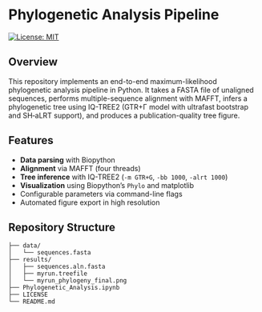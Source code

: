 # Phylogenetic Analysis Pipeline

[![License: MIT](https://img.shields.io/badge/License-MIT-blue.svg)](LICENSE)

## Overview

This repository implements an end-to-end maximum-likelihood phylogenetic analysis pipeline in Python. It takes a FASTA file of unaligned sequences, performs multiple-sequence alignment with MAFFT, infers a phylogenetic tree using IQ-TREE2 (GTR+Γ model with ultrafast bootstrap and SH‐aLRT support), and produces a publication-quality tree figure.

## Features

- **Data parsing** with Biopython
- **Alignment** via MAFFT (four threads)
- **Tree inference** with IQ-TREE2 (`-m GTR+G`, `-bb 1000`, `-alrt 1000`)
- **Visualization** using Biopython’s `Phylo` and matplotlib
- Configurable parameters via command-line flags
- Automated figure export in high resolution

## Repository Structure

```text
├── data/
│   └── sequences.fasta
├── results/
│   ├── sequences.aln.fasta
│   ├── myrun.treefile
│   └── myrun_phylogeny_final.png
├── Phylogenetic_Analysis.ipynb
├── LICENSE
└── README.md
